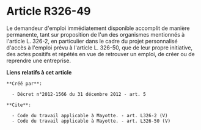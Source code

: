 # Article R326-49

Le demandeur d'emploi immédiatement disponible accomplit de manière permanente, tant sur proposition de l'un des organismes
mentionnés à l'article L. 326-2, en particulier dans le cadre du projet personnalisé d'accès à l'emploi prévu à l'article L.
326-50, que de leur propre initiative, des actes positifs et répétés en vue de retrouver un emploi, de créer ou de reprendre
une entreprise.

**Liens relatifs à cet article**

	**Créé par**:

	  - Décret n°2012-1566 du 31 décembre 2012 - art. 5

	**Cite**:

	  - Code du travail applicable à Mayotte. - art. L326-2 (V)
	  - Code du travail applicable à Mayotte. - art. L326-50 (V)
